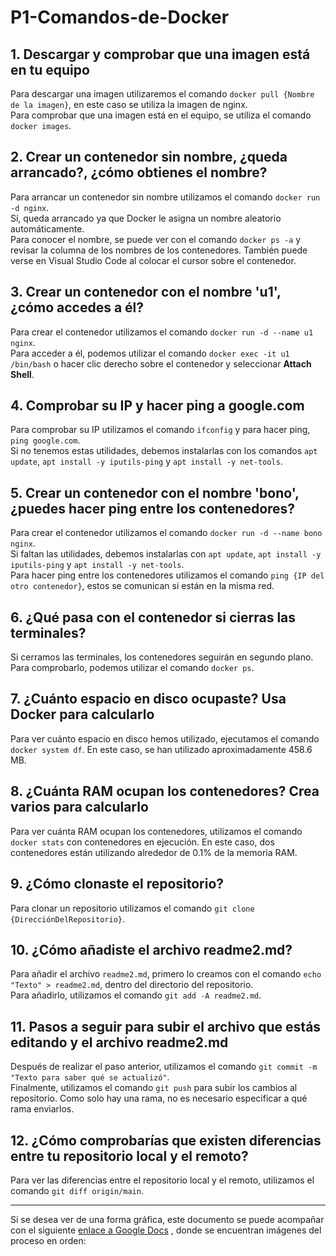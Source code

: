 # **P1-Comandos-de-Docker**

## **1. Descargar y comprobar que una imagen está en tu equipo**
Para descargar una imagen utilizaremos el comando `docker pull {Nombre de la imagen}`, en este caso se utiliza la imagen de nginx.  
Para comprobar que una imagen está en el equipo, se utiliza el comando `docker images`.

## 2. Crear un contenedor sin nombre, ¿queda arrancado?, ¿cómo obtienes el nombre?
Para arrancar un contenedor sin nombre utilizamos el comando `docker run -d nginx`.  
Sí, queda arrancado ya que Docker le asigna un nombre aleatorio automáticamente.  
Para conocer el nombre, se puede ver con el comando `docker ps -a` y revisar la columna de los nombres de los contenedores. También puede verse en Visual Studio Code al colocar el cursor sobre el contenedor.

## 3. Crear un contenedor con el nombre 'u1', ¿cómo accedes a él?
Para crear el contenedor utilizamos el comando `docker run -d --name u1 nginx`.  
Para acceder a él, podemos utilizar el comando `docker exec -it u1 /bin/bash` o hacer clic derecho sobre el contenedor y seleccionar **Attach Shell**.

## 4. Comprobar su IP y hacer ping a google.com
Para comprobar su IP utilizamos el comando `ifconfig` y para hacer ping, `ping google.com`.  
Si no tenemos estas utilidades, debemos instalarlas con los comandos `apt update`, `apt install -y iputils-ping` y `apt install -y net-tools`.

## 5. Crear un contenedor con el nombre 'bono', ¿puedes hacer ping entre los contenedores?
Para crear el contenedor utilizamos el comando `docker run -d --name bono nginx`.  
Si faltan las utilidades, debemos instalarlas con `apt update`, `apt install -y iputils-ping` y `apt install -y net-tools`.  
Para hacer ping entre los contenedores utilizamos el comando `ping {IP del otro contenedor}`, estos se comunican si están en la misma red.

## 6. ¿Qué pasa con el contenedor si cierras las terminales?
Si cerramos las terminales, los contenedores seguirán en segundo plano. Para comprobarlo, podemos utilizar el comando `docker ps`.

## 7. ¿Cuánto espacio en disco ocupaste? Usa Docker para calcularlo
Para ver cuánto espacio en disco hemos utilizado, ejecutamos el comando `docker system df`. En este caso, se han utilizado aproximadamente 458.6 MB.

## 8. ¿Cuánta RAM ocupan los contenedores? Crea varios para calcularlo
Para ver cuánta RAM ocupan los contenedores, utilizamos el comando `docker stats` con contenedores en ejecución. En este caso, dos contenedores están utilizando alrededor de 0.1% de la memoria RAM.

## 9. ¿Cómo clonaste el repositorio?
Para clonar un repositorio utilizamos el comando `git clone {DirecciónDelRepositorio}`.

## 10. ¿Cómo añadiste el archivo readme2.md?
Para añadir el archivo `readme2.md`, primero lo creamos con el comando `echo "Texto" > readme2.md`, dentro del directorio del repositorio.  
Para añadirlo, utilizamos el comando `git add -A readme2.md`.

## 11. Pasos a seguir para subir el archivo que estás editando y el archivo readme2.md
Después de realizar el paso anterior, utilizamos el comando `git commit -m "Texto para saber qué se actualizó"`.  
Finalmente, utilizamos el comando `git push` para subir los cambios al repositorio. Como solo hay una rama, no es necesario especificar a qué rama enviarlos.

## 12. ¿Cómo comprobarías que existen diferencias entre tu repositorio local y el remoto?
Para ver las diferencias entre el repositorio local y el remoto, utilizamos el comando `git diff origin/main`.

---

Si se desea ver de una forma gráfica, este documento se puede acompañar con el siguiente [enlace a Google Docs](https://docs.google.com/document/d/1n1eWJ78NX0vyJ95x-zQEwg3JVdBDc_Ndeg7THFZmB7Q/edit?usp=sharing)
, donde se encuentran imágenes del proceso en orden:  
